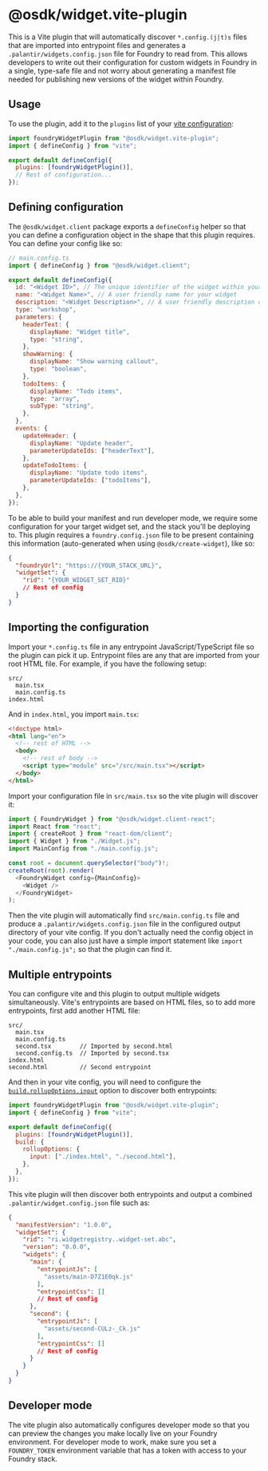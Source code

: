 # @osdk/widget.vite-plugin

This is a Vite plugin that will automatically discover `*.config.(j|t)s` files that are imported into entrypoint files and generates a `.palantir/widgets.config.json` file for Foundry to read from. This allows developers to write out their configuration for custom widgets in Foundry in a single, type-safe file and not worry about generating a manifest file needed for publishing new versions of the widget within Foundry.

## Usage

To use the plugin, add it to the `plugins` list of your [vite configuration](https://vitejs.dev/config/):

```js
import foundryWidgetPlugin from "@osdk/widget.vite-plugin";
import { defineConfig } from "vite";

export default defineConfig({
  plugins: [foundryWidgetPlugin()],
  // Rest of configuration...
});
```

## Defining configuration

The `@osdk/widget.client` package exports a `defineConfig` helper so that you can define a configuration object in the shape that this plugin requires. You can define your config like so:

```js
// main.config.ts
import { defineConfig } from "@osdk/widget.client";

export default defineConfig({
  id: "<Widget ID>", // The unique identifier of the widget within your project
  name: "<Widget Name>", // A user friendly name for your widget
  description: "<Widget Description>", // A user friendly description of your widget
  type: "workshop",
  parameters: {
    headerText: {
      displayName: "Widget title",
      type: "string",
    },
    showWarning: {
      displayName: "Show warning callout",
      type: "boolean",
    },
    todoItems: {
      displayName: "Todo items",
      type: "array",
      subType: "string",
    },
  },
  events: {
    updateHeader: {
      displayName: "Update header",
      parameterUpdateIds: ["headerText"],
    },
    updateTodoItems: {
      displayName: "Update todo items",
      parameterUpdateIds: ["todoItems"],
    },
  },
});
```

To be able to build your manifest and run developer mode, we require some configuration for your target widget set, and the stack you'll be deploying to. This plugin requires a `foundry.config.json` file to be present containing this information (auto-generated when using `@osdk/create-widget`), like so:

```json
{
  "foundryUrl": "https://{YOUR_STACK_URL}",
  "widgetSet": {
    "rid": "{YOUR_WIDGET_SET_RID}"
    // Rest of config
  }
}
```

## Importing the configuration

Import your `*.config.ts` file in any entrypoint JavaScript/TypeScript file so the plugin can pick it up. Entrypoint files are any that are imported from your root HTML file. For example, if you have the following setup:

```
src/
  main.tsx
  main.config.ts
index.html
```

And in `index.html`, you import `main.tsx`:

```html
<!doctype html>
<html lang="en">
  <!-- rest of HTML -->
  <body>
    <!-- rest of body -->
    <script type="module" src="/src/main.tsx"></script>
  </body>
</html>
```

Import your configuration file in `src/main.tsx` so the vite plugin will discover it:

```js
import { FoundryWidget } from "@osdk/widget.client-react";
import React from "react";
import { createRoot } from "react-dom/client";
import { Widget } from "./Widget.js";
import MainConfig from "./main.config.js";

const root = document.querySelector("body")!;
createRoot(root).render(
  <FoundryWidget config={MainConfig}>
    <Widget />
  </FoundryWidget>
);
```

Then the vite plugin will automatically find `src/main.config.ts` file and produce a `.palantir/widgets.config.json` file in the configured output directory of your vite config. If you don't actually need the config object in your code, you can also just have a simple import statement like `import "./main.config.js";` so that the plugin can find it.

## Multiple entrypoints

You can configure vite and this plugin to output multiple widgets simultaneously. Vite's entrypoints are based on HTML files, so to add more entrypoints, first add another HTML file:

```
src/
  main.tsx
  main.config.ts
  second.tsx        // Imported by second.html 
  second.config.ts  // Imported by second.tsx
index.html
second.html         // Second entrypoint
```

And then in your vite config, you will need to configure the [`build.rollupOptions.input`](https://rollupjs.org/configuration-options/#input) option to discover both entrypoints:

```js
import foundryWidgetPlugin from "@osdk/widget.vite-plugin";
import { defineConfig } from "vite";

export default defineConfig({
  plugins: [foundryWidgetPlugin()],
  build: {
    rollupOptions: {
      input: ["./index.html", "./second.html"],
    },
  },
});
```

This vite plugin will then discover both entrypoints and output a combined `.palantir/widget.config.json` file such as:

```json
{
  "manifestVersion": "1.0.0",
  "widgetSet": {
    "rid": "ri.widgetregistry..widget-set.abc",
    "version": "0.0.0",
    "widgets": {
      "main": {
        "entrypointJs": [
          "assets/main-D7Z1E0qk.js"
        ],
        "entrypointCss": []
        // Rest of config
      },
      "second": {
        "entrypointJs": [
          "assets/second-CULz-_Ck.js"
        ],
        "entrypointCss": []
        // Rest of config
      }
    }
  }
}
```

## Developer mode

The vite plugin also automatically configures developer mode so that you can preview the changes you make locally live on your Foundry environment. For developer mode to work, make sure you set a `FOUNDRY_TOKEN` environment variable that has a token with access to your Foundry stack.
